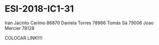 # ESI-2018-IC1-31
Iran Jacinto Carimo 86870
Daniela Torres 78966
Tomás Sá 79006
Joao Mercier  78128


COLOCAR LINK!!!!

